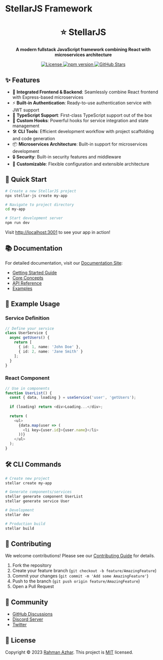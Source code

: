 # StellarJS Framework

<div align="center">
  <h1>⭐ StellarJS</h1>
  <p><strong>A modern fullstack JavaScript framework combining React with microservices architecture</strong></p>
  <p>
    <a href="https://github.com/rahmanazhar/StellarJS/blob/main/LICENSE">
      <img src="https://img.shields.io/github/license/rahmanazhar/StellarJS" alt="License">
    </a>
    <a href="https://www.npmjs.com/package/stellar-js">
      <img src="https://img.shields.io/npm/v/stellar-js" alt="npm version">
    </a>
    <a href="https://github.com/rahmanazhar/StellarJS/stargazers">
      <img src="https://img.shields.io/github/stars/rahmanazhar/StellarJS" alt="GitHub Stars">
    </a>
  </p>
</div>

## ✨ Features

- 🚀 **Integrated Frontend & Backend**: Seamlessly combine React frontend with Express-based microservices
- ⚡️ **Built-in Authentication**: Ready-to-use authentication service with JWT support
- 🎯 **TypeScript Support**: First-class TypeScript support out of the box
- 🔄 **Custom Hooks**: Powerful hooks for service integration and state management
- 🛠 **CLI Tools**: Efficient development workflow with project scaffolding and code generation
- 📦 **Microservices Architecture**: Built-in support for microservices development
- 🔒 **Security**: Built-in security features and middleware
- 🎨 **Customizable**: Flexible configuration and extensible architecture

## 🚀 Quick Start

```bash
# Create a new StellarJS project
npx stellar-js create my-app

# Navigate to project directory
cd my-app

# Start development server
npm run dev
```

Visit [http://localhost:3001](http://localhost:3001) to see your app in action!

## 📚 Documentation

For detailed documentation, visit our [Documentation Site](https://stellarjs.dev):

- [Getting Started Guide](https://stellarjs.dev/guide/getting-started)
- [Core Concepts](https://stellarjs.dev/guide/architecture)
- [API Reference](https://stellarjs.dev/api/)
- [Examples](https://stellarjs.dev/examples/)

## 🌟 Example Usage

### Service Definition
```typescript
// Define your service
class UserService {
  async getUsers() {
    return [
      { id: 1, name: 'John Doe' },
      { id: 2, name: 'Jane Smith' }
    ];
  }
}
```

### React Component
```typescript
// Use in components
function UserList() {
  const { data, loading } = useService('user', 'getUsers');
  
  if (loading) return <div>Loading...</div>;
  
  return (
    <ul>
      {data.map(user => (
        <li key={user.id}>{user.name}</li>
      ))}
    </ul>
  );
}
```

## 🛠 CLI Commands

```bash
# Create new project
stellar create my-app

# Generate components/services
stellar generate component UserList
stellar generate service User

# Development
stellar dev

# Production build
stellar build
```

## 🤝 Contributing

We welcome contributions! Please see our [Contributing Guide](CONTRIBUTING.md) for details.

1. Fork the repository
2. Create your feature branch (`git checkout -b feature/AmazingFeature`)
3. Commit your changes (`git commit -m 'Add some AmazingFeature'`)
4. Push to the branch (`git push origin feature/AmazingFeature`)
5. Open a Pull Request

## 💬 Community

- [GitHub Discussions](https://github.com/rahmanazhar/StellarJS/discussions)
- [Discord Server](https://discord.gg/stellarjs)
- [Twitter](https://twitter.com/StellarJSdev)

## 📝 License

Copyright © 2023 [Rahman Azhar](https://github.com/rahmanazhar).
This project is [MIT](LICENSE) licensed.
